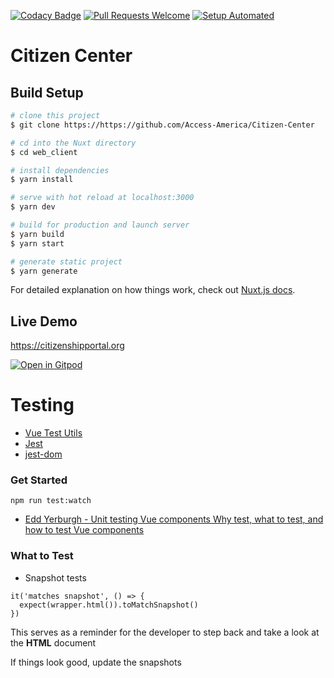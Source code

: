 [![Codacy Badge](https://api.codacy.com/project/badge/Grade/faa0510f10004aafb0ababf17b08887c)](https://app.codacy.com/gh/Citizenship-Portal/Frontend-Development?utm_source=github.com&utm_medium=referral&utm_content=Citizenship-Portal/Frontend-Development&utm_campaign=Badge_Grade_Settings)
[![Pull Requests Welcome](https://img.shields.io/badge/PRs-welcome-brightgreen.svg?style=flat)](http://makeapullrequest.com)
[![Setup Automated](https://img.shields.io/badge/setup-automated-blue?logo=gitpod)](https://gitpod.io/from-referrer/)

# Citizen Center

## Build Setup

```bash
# clone this project
$ git clone https://https://github.com/Access-America/Citizen-Center

# cd into the Nuxt directory
$ cd web_client

# install dependencies
$ yarn install

# serve with hot reload at localhost:3000
$ yarn dev

# build for production and launch server
$ yarn build
$ yarn start

# generate static project
$ yarn generate
```

For detailed explanation on how things work, check out [Nuxt.js docs](https://nuxtjs.org).

## Live Demo
https://citizenshipportal.org

[![Open in Gitpod](https://gitpod.io/button/open-in-gitpod.svg)](https://gitpod.io/#https://github.com/Access-America/Frontend-Development)



# Testing 
- [Vue Test Utils](https://vue-test-utils.vuejs.org)
- [Jest](https://jestjs.io)
- [jest-dom](github.com/testing-library/jest-dom)

 ### Get Started

` npm run test:watch `

 - [Edd Yerburgh - Unit testing Vue components Why test, what to test, and how to test Vue components](https://www.youtube.com/watch?v=LxXsGNXsMo8&t=1092s)

 ### What to Test

 - Snapshot tests
  ``` 
  it('matches snapshot', () => {
    expect(wrapper.html()).toMatchSnapshot()
  })
  ```
  This serves as a reminder for the developer to step back and take a look at the **HTML** document

  If things look good, update the snapshots 

  
